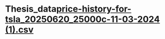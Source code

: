 # Thesis_data[price-history-for-tsla_20250620_25000c-11-03-2024 (1).csv](https://github.com/user-attachments/files/17612337/price-history-for-tsla_20250620_25000c-11-03-2024.1.csv)
